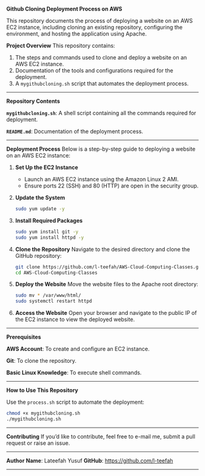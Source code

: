 **Github Cloning Deployment Process on AWS**

This repository documents the process of deploying a website on an AWS EC2 instance, including cloning an existing repository, configuring the environment, and hosting the application using Apache. 

**Project Overview**
This repository contains:
1. The steps and commands used to clone and deploy a website on an AWS EC2 instance.
2. Documentation of the tools and configurations required for the deployment.
3. A `mygithubcloning.sh` script that automates the deployment process.

---

**Repository Contents**

**`mygithubcloning.sh`**: A shell script containing all the commands required for deployment.

**`README.md`**: Documentation of the deployment process.

---

**Deployment Process**
Below is a step-by-step guide to deploying a website on an AWS EC2 instance:

1. **Set Up the EC2 Instance**
   - Launch an AWS EC2 instance using the Amazon Linux 2 AMI.
   - Ensure ports 22 (SSH) and 80 (HTTP) are open in the security group.

2. **Update the System**
   
   ```bash
   sudo yum update -y
   ```

3. **Install Required Packages**
   
   ```bash
   sudo yum install git -y
   sudo yum install httpd -y
   ```

4. **Clone the Repository**
   Navigate to the desired directory and clone the GitHub repository:
   
   ```bash
   git clone https://github.com/l-teefah/AWS-Cloud-Computing-Classes.git
   cd AWS-Cloud-Computing-Classes
   ```

5. **Deploy the Website**
   Move the website files to the Apache root directory:
   
   ```bash
   sudo mv * /var/www/html/
   sudo systemctl restart httpd
   ```

6. **Access the Website**
   Open your browser and navigate to the public IP of the EC2 instance to view the deployed website.

---

**Prerequisites**

**AWS Account**: To create and configure an EC2 instance.

**Git**: To clone the repository.

**Basic Linux Knowledge**: To execute shell commands.

---

**How to Use This Repository**

Use the `process.sh` script to automate the deployment:

   ```bash
   chmod +x mygithubcloning.sh
   ./mygithubcloning.sh
   ```

---

**Contributing**
If you’d like to contribute, feel free to e-mail me, submit a pull request or raise an issue.

---

**Author**
**Name**: Lateefah Yusuf
**GitHub**: https://github.com/l-teefah

---
